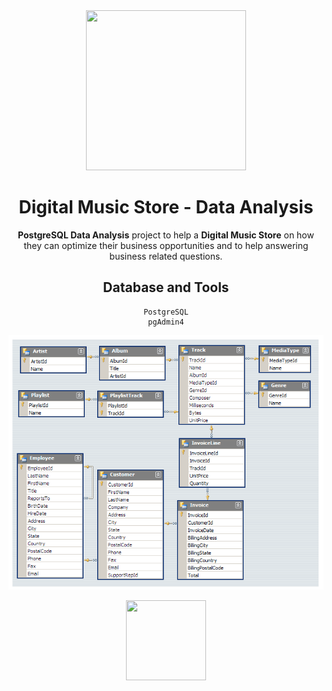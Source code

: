 <div align="center">
 <img height="256" width="256" src="https://img.icons8.com/external-wanicon-lineal-color-wanicon/256/000000/external-sql-server-big-data-wanicon-lineal-color-wanicon.png" />
<div>

# Digital Music Store - Data Analysis
**PostgreSQL Data Analysis** project to help a **Digital Music Store** on how they can optimize their business opportunities and to help answering business related questions.

## Database and Tools
   
    PostgreSQL
    pgAdmin4


![Music_store](https://github.com/David-Paulos/Digital_Music_Store_Data_Analysis/blob/main/Music_Store_DB_ERD.png)

<img height="128" width="128" src="https://cdn.jsdelivr.net/gh/devicons/devicon/icons/postgresql/postgresql-original-wordmark.svg" />
